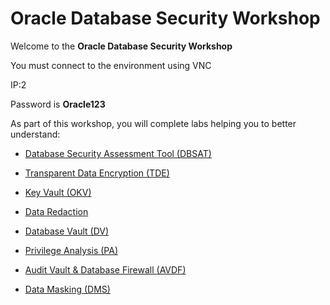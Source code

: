 # Oracle Database Security Workshop

Welcome to the **Oracle Database Security Workshop** 

You must connect to the environment using VNC

IP:2

Password is **Oracle123**

As part of this workshop, you will complete labs helping you to better understand:

- [Database Security Assessment Tool (DBSAT)](Lab_Guides%2FDBSAT%2FREADME.md)
- [Transparent Data Encryption (TDE)](Lab_Guides/ASO/README.md)
- [Key Vault (OKV)](Lab_Guides/OKV/README.md)
- [Data Redaction](Lab_Guides/Redaction/README.md)

- [Database Vault (DV)](Lab_Guides/DV/README.md)
- [Privilege Analysis (PA)](Lab_Guides/PA/README.md)
- [Audit Vault & Database Firewall (AVDF)](Lab_Guides/AVDF/README.md)
- [Data Masking (DMS)](Lab_Guides/DMS/README.md)





